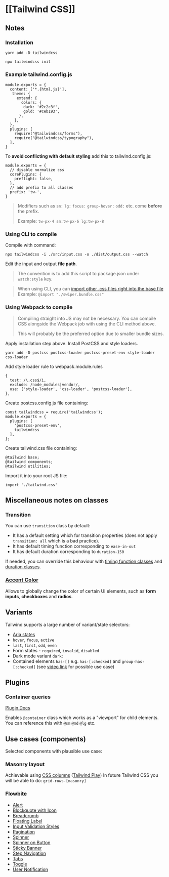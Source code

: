# [[Tailwind CSS]]

## Notes

### Installation

```
yarn add -D tailwindcss
```

```
npx tailwindcss init
```

### Example tailwind.config.js

```
module.exports = {
  content: ['*.{html,js}'],
   theme: {
     extend: {
       colors: {
        dark: '#2c2c3f',
        gold: '#ceb193',
      },
    },
  },
  plugins: [
    require("@tailwindcss/forms"),
    require("@tailwindcss/typography"),
  ],
}
```

To **avoid conflicting with default styling** add this to tailwind.config.js:

```
module.exports = {
  // disable normalize css
  corePlugins: {
    preflight: false,
  },
  // add prefix to all classes
  prefix: 'tw-',
}
```

> Modifiers such as `sm:` `lg:` `focus:` `group-hover:` `odd:` etc. come **before** the prefix.
>
> Example: `tw-px-4 sm:tw-px-6 lg:tw-px-8`

### Using CLI to compile

Compile with command:

`npx tailwindcss -i ./src/input.css -o ./dist/output.css --watch`

Edit the input and output **file path**.

> The convention is to add this script to package.json under `watch:style` key.

> When using CLI, you can [import other .css files right into the base file](https://tailwindcss.com/blog/tailwindcss-v3-1#built-in-support-for-css-imports-in-the-cli)
> Example:  `@import "./swiper.bundle.css"`

### Using Webpack to compile

> Compiling straight into JS may not be necessary. You can compile CSS alongside the Webpack job with using the CLI method above.
>
> This will probably be the preferred option due to smaller bundle sizes.

Apply installation step above. Install PostCSS and style loaders.

```
yarn add -D postcss postcss-loader postcss-preset-env style-loader css-loader
```

Add style loader rule to webpack.module.rules

```
{
  test: /\.css$/i,
  exclude: /node_modules|vendor/,
  use: ['style-loader', 'css-loader', 'postcss-loader'],
},
```

Create postcss.config.js file containing:

```
const tailwindcss = require('tailwindcss');
module.exports = {
  plugins: [
    'postcss-preset-env',
    tailwindcss
  ],
};
```

Create tailwind.css file containing:

```
@tailwind base;
@tailwind components;
@tailwind utilities;
```

Import it into your root JS file:

```
import './tailwind.css'
```

## Miscellaneous notes on classes

### Transition

You can use `transition` class by default:

- It has a default setting which for transition properties (does not apply `transition: all` which is a bad practice).
- It has default timing function corresponding to `ease-in-out`
- It has default duration corresponding to `duration-150`

If needed, you can override this behaviour with [timing function classes](https://tailwindcss.com/docs/transition-timing-function) and [duration classes](https://tailwindcss.com/docs/transition-duration).


### [Accent Color](https://tailwindcss.com/docs/accent-color)

Allows to globally change the color of certain UI elements, such as **form inputs**, **checkboxes** and **radios**.

## Variants

Tailwind supports a large number of variant/state selectors:

- [Aria states](https://tailwindcss.com/docs/hover-focus-and-other-states#aria-states)
- `hover`, `focus`, `active`
- `last`, `first`, `odd`, `even`
- Form states - `required`, `invalid`, `disabled`
- Dark mode variant `dark:`
- Contained elements `has-[]` e.g. `has-[:checked]` and `group-has-[:checked]` (see [video link](https://www.youtube.com/watch?v=5hF0IVQIBN8&t=147s) for possible use case)


## Plugins

### Container queries

[Plugin Docs](https://github.com/tailwindlabs/tailwindcss-container-queries)

Enables `@container` class which works as a "viewport" for child elements. You can reference this with `@sm` `@md` `@lg` etc.

## Use cases (components)

Selected components with plausible use case:
### Masonry layout

Achievable using [CSS columns](https://tailwindcss.com/docs/columns#basic-usage) ([Tailwind Play](https://play.tailwindcss.com/hrfnQ69FBs))
In future Tailwind CSS you will be able to do: `grid-rows-[masonry]`

### Flowbite

- [Alert](https://flowbite.com/docs/components/alerts/)
- [Blockquote with Icon](https://flowbite.com/docs/typography/blockquote/#blockquote-icon)
- [Breadcrumb](https://flowbite.com/docs/components/breadcrumb/#default-breadcrumb)
- [Floating Label](https://flowbite.com/docs/forms/floating-label/)
- [Input Validation Styles](https://flowbite.com/docs/forms/input-field/#validation)
- [Pagination](https://flowbite.com/docs/components/pagination/#default-pagination)
- [Spinner](https://flowbite.com/docs/components/stepper/#default-stepper)
- [Spinner on Button](https://flowbite.com/docs/components/spinner/#buttons)
- [Sticky Banner](https://flowbite.com/docs/components/banner/#default-sticky-banner)
- [Step Navigation](https://flowbite.com/docs/components/stepper/#default-stepper)
- [Tabs](https://flowbite.com/docs/components/tabs/#default-tabs)
- [Toggle](https://flowbite.com/docs/forms/toggle/#toggle-example)
- [User Notification](https://flowbite.com/docs/components/toast/#colors)
